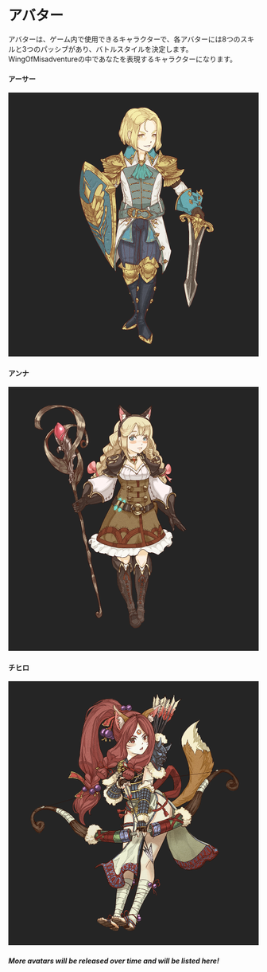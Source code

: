 # アバター

アバターは、ゲーム内で使用できるキャラクターで、各アバターには8つのスキルと3つのパッシブがあり、バトルスタイルを決定します。WingOfMisadventureの中であなたを表現するキャラクターになります。

#### アーサー

![](<../.gitbook/assets/image (23).png>)

#### アンナ

![](<../.gitbook/assets/image (13).png>)

#### チヒロ

![](<../.gitbook/assets/image (5).png>)

#### _More avatars will be released over time and will be listed here!_



